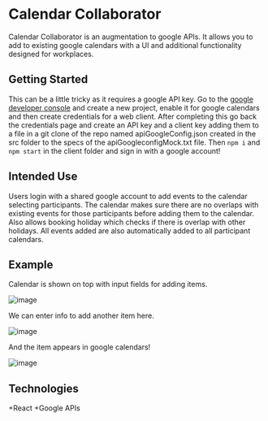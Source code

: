 # Calendar Collaborator
Calendar Collaborator is an augmentation to google APIs. It allows you to add to existing google calendars with a UI and additional functionality designed for workplaces.


## Getting Started

This can be a little tricky as it requires a google API key. Go to the [google developer console](https://console.developers.google.com/) and create a new project, enable it for google calendars and then create credentials for a web client. After completing this go back the credentials page and create an API key and a client key adding them to a file in a git clone of the repo named apiGoogleConfig.json created in the src folder to the specs of the apiGoogleconfigMock.txt file. Then `npm i` and `npm start` in the client folder and sign in with a google account!

## Intended Use

Users login with a shared google account to add events to the calendar selecting participants. The calendar makes sure there are no overlaps with existing events for those participants before adding them to the calendar. Also allows booking holiday which checks if there is overlap with other holidays.
All events added are also automatically added to all participant calendars. 

## Example
Calendar is shown on top with input fields for adding items.

![image](./screenshots/overview.png)

We can enter info to add another item here.

![image](./screenshots/setEvent.png)

And the item appears in google calendars!

![image](./screenshots/addedToCalendar.png)

## Technologies
+React
+Google APIs
